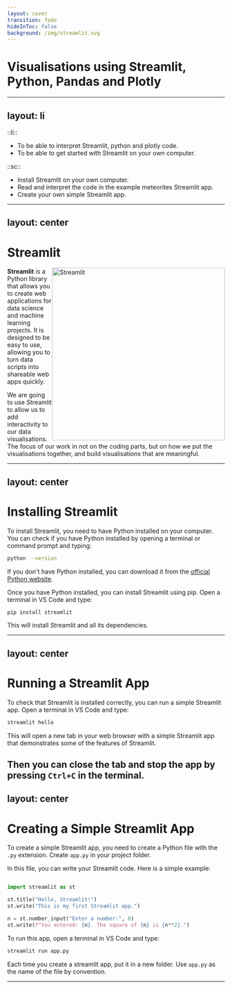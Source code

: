 ```yaml
---
layout: cover
transition: fade
hideInToc: false
background: /img/streamlit.svg
---
```


# Visualisations using Streamlit, Python, Pandas and Plotly

---
layout: li
---

::li::

- To be able to interpret Streamlit, python and plotly code.
- To be able to get started with Streamlit on your own computer.

::sc::

- Install Streamlit on your own computer.
- Read and interpret the code in the example meteorites Streamlit app.
- Create your own simple Streamlit app.

---
layout: center
---

# Streamlit
<img src="/img/streamlit.svg" alt="Streamlit" style="width:400px; float:right;"/>

**Streamlit** is a Python library that allows you to create web applications for data science and machine learning projects. It is designed to be easy to use, allowing you to turn data scripts into shareable web apps quickly.

We are going to use Streamlit to allow us to add interactivity to our data visualisations. The focus of our work in not on the coding parts, but on how we put the visualisations together, and build visualisations that are meaningful.

---
layout: center
---

# Installing Streamlit

To install Streamlit, you need to have Python installed on your computer. You can check if you have Python installed by opening a terminal or command prompt and typing:

```bash
python --version
```

If you don't have Python installed, you can download it from the [official Python website](https://www.python.org/downloads/).

Once you have Python installed, you can install Streamlit using pip. Open a terminal in VS Code and type:

```bash
pip install streamlit
```

This will install Streamlit and all its dependencies.


---
layout: center
---
# Running a Streamlit App

To check that Streamlit is installed correctly, you can run a simple Streamlit app. Open a terminal in VS Code and type:

```bash
streamlit hello
```

This will open a new tab in your web browser with a simple Streamlit app that demonstrates some of the features of Streamlit.

Then you can close the tab and stop the app by pressing `Ctrl+C` in the terminal.
---
layout: center
---

# Creating a Simple Streamlit App

To create a simple Streamlit app, you need to create a Python file with the `.py` extension. Create `app.py` in your project folder.

In this file, you can write your Streamlit code. Here is a simple example:

```python

import streamlit as st

st.title("Hello, Streamlit!")
st.write("This is my first Streamlit app.")

n = st.number_input("Enter a number:", 0)
st.write(f"You entered: {n}. The square of {n} is {n**2}.")
```

To run this app, open a terminal in VS Code and type:

```bash
streamlit run app.py
```

Each time you create a streamlit app, put it in a new folder. Use `app.py` as the name of the file by convention.

---

